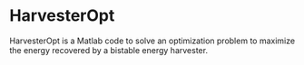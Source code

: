 # HarvesterOpt
HarvesterOpt is a Matlab code to solve an optimization problem to maximize the energy recovered by a bistable energy harvester.
